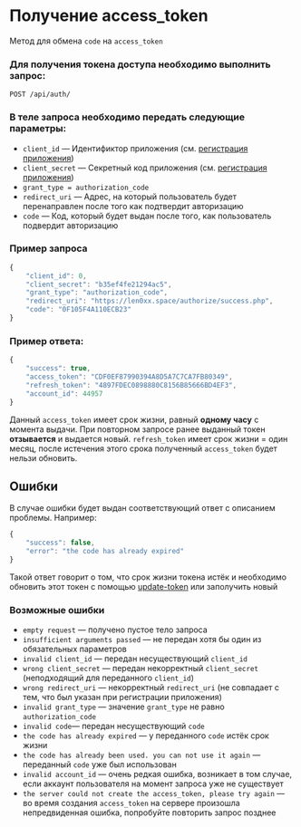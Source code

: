 # Получение access_token

Метод для обмена `code` на `access_token`

### Для получения токена доступа необходимо выполнить запрос:
```
POST /api/auth/
```

### В теле запроса необходимо передать следующие параметры:
* `client_id` — Идентификтор приложения (см. [регистрация приложения](https://xn--80adjbxl0aeb4ii6a.xn--p1ai/wp-admin/admin.php?page=apps))
* `client_secret` — Секретный код приложения (см. [регистрация приложения](https://xn--80adjbxl0aeb4ii6a.xn--p1ai/wp-admin/admin.php?page=apps))
* `grant_type = authorization_code`
* `redirect_uri` — Адрес, на который пользователь будет перенаправлен после того как подтвердит авторизацию
* `code` — Код, который будет выдан после того, как пользователь подвердит авторизацию

### Пример запроса
```javascript
{
    "client_id": 0,
    "client_secret": "b35ef4fe21294ac5",
    "grant_type": "authorization_code",
    "redirect_uri": "https://len0xx.space/authorize/success.php",
    "code": "0F105F4A110ECB23"
}
```

### Пример ответа:
```javascript
{
    "success": true,
    "access_token": "CDF0EF87990394A8D5A7C7CA7FB80349", 
    "refresh_token": "4897FDEC0898880C8156B85666BD4EF3",
    "account_id": 44957
}
```

Данный `access_token` имеет срок жизни, равный **одному часу** с момента выдачи. При повторном запросе ранее выданный токен **отзывается** и выдается новый. `refresh_token` имеет срок жизни = один месяц, после истечения этого срока полученный `access_token` будет нельзи обновить.

## Ошибки

В случае ошибки будет выдан соответствующий ответ с описанием проблемы. Например:
```javascript
{
    "success": false,
    "error": "the code has already expired"
}
```
Такой ответ говорит о том, что срок жизни токена истёк и необходимо обновить этот токен с помощью [update-token](https://github.com/len0xx/career-api/blob/main/docs/update-token.md) или заполучить новый

### Возможные ошибки
* `empty request` — получено пустое тело запроса
* `insufficient arguments passed` — не передан хотя бы один из обязательных параметров
* `invalid client_id` — передан несуществующий `client_id`
* `wrong client_secret` — передан некорректный `client_secret` (неподходящий для переданного `client_id`)
* `wrong redirect_uri` — некорректный `redirect_uri` (не совпадает с тем, что был указан при регистрации приложения)
* `invalid grant_type` — значение `grant_type` не равно `authorization_code`
* `invalid code`— передан несуществующий `code`
* `the code has already expired` — у переданного `code` истёк срок жизни
* `the code has already been used. you can not use it again` — переданный `code` уже был использован
* `invalid account_id` — очень редкая ошибка, возникает в том случае, если аккаунт пользователя на момент запроса уже не существует
* `the server could not create the access_token, please try again` — во время создания `access_token` на сервере произошла непредвиденная ошибка, попробуйте повторить запрос позднее
